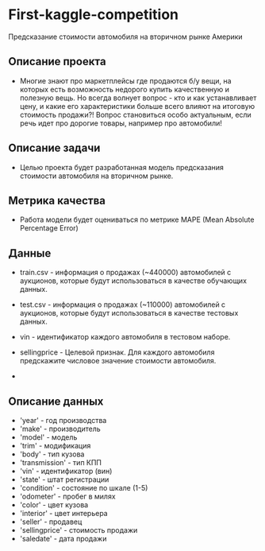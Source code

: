 # First-kaggle-competition
Предсказание стоимости автомобиля на вторичном рынке Америки 

## Описание проекта

- Многие знают про маркетплейсы где продаются б/у вещи, на которых есть возможность недорого купить качественную и полезную вещь. Но всегда волнует вопрос - кто и как устанавливает цену, и какие его характеристики больше всего влияют на итоговую стоимость продажи?! Вопрос становиться особо актуальным, если речь идет про дорогие товары, например про автомобили!

## Описание задачи
- Целью  проекта будет разработанная модель предсказания стоимости автомобиля на вторичном рынке.

## Метрика качества

- Работа  модели будет оцениваться по метрике MAPE (Mean Absolute Percentage Error)

## Данные
- train.csv - информация о продажах (~440000) автомобилей с аукционов, которые будут использоваться в качестве обучающих данных.
- test.csv - информация о продажах (~110000) автомобилей с аукционов, которые будут использоваться в качестве тестовых данных. 

- vin - идентификатор каждого автомобиля в тестовом наборе.
- sellingprice - Целевой признак. Для каждого автомобиля предскажите числовое значение стоимости автомобиля.
- 
## Описание  данных
- 'year' - год производства
- 'make' - производитель
- 'model' - модель
- 'trim' - модификация
- 'body' - тип кузова
- 'transmission' - тип КПП
- 'vin' - идентификатор (вин)
- 'state' - штат регистрации
- 'condition' - состояние по шкале (1-5)
- 'odometer' - пробег в милях
- 'color' - цвет кузова
- 'interior' - цвет интерьера
- 'seller' - продавец
- 'sellingprice' - стоимость продажи
- 'saledate' - дата продажи
